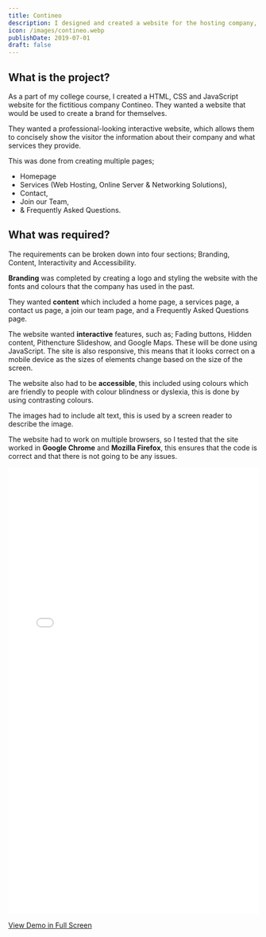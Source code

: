 ```yaml
---
title: Contineo
description: I designed and created a website for the hosting company, Contineo. I was given a brief which included; colours, text, and font to use for the headers.
icon: /images/contineo.webp
publishDate: 2019-07-01
draft: false
---
```


## What is the project?

As a part of my college course, I created a HTML, CSS and JavaScript website for the fictitious company Contineo. They wanted a website that would be used to create a brand for themselves.

They wanted a professional-looking interactive website, which allows them to concisely show the visitor the information about their company and what services they provide.

This was done from creating multiple pages;

- Homepage
- Services (Web Hosting, Online Server & Networking Solutions),
- Contact,
- Join our Team,
- & Frequently Asked Questions.

## What was required?

The requirements can be broken down into four sections; Branding, Content, Interactivity and Accessibility.

**Branding** was completed by creating a logo and styling the website with the fonts and colours that the company has used in the past.

They wanted **content** which included a home page, a services page, a contact us page, a join our team page, and a Frequently Asked Questions page.

The website wanted **interactive** features, such as; Fading buttons, Hidden content, Pithencture Slideshow, and Google Maps. These will be done using JavaScript. The site is also responsive, this means that it looks correct on a mobile device as the sizes of elements change based on the size of the screen.

The website also had to be **accessible**, this included using colours which are friendly to people with colour blindness or dyslexia, this is done by using contrasting colours.

The images had to include alt text, this is used by a screen reader to describe the image.

The website had to work on multiple browsers, so I tested that the site worked in **Google Chrome** and **Mozilla Firefox**, this ensures that the code is correct and that there is not going to be any issues.

<iframe src="/demos/portfolio/contineo/home.html" frameborder="0" width="100%" height="900"></iframe>

<a href="/demos/portfolio/contineo/home.html" target="_blank">View Demo in Full Screen</a>
